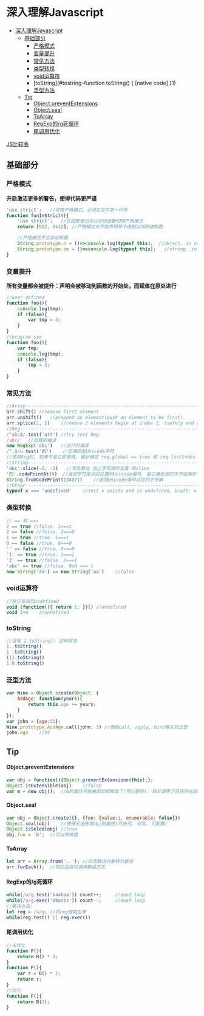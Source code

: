 # 深入理解Javascript
<!-- TOC -->

- [深入理解Javascript](#深入理解javascript)
  - [基础部分](#基础部分)
    - [严格模式](#严格模式)
    - [变量提升](#变量提升)
    - [常见方法](#常见方法)
    - [类型转换](#类型转换)
    - [void运算符](#void运算符)
    - [toString](#tostring-function toString() { [native code] }1)
    - [泛型方法](#泛型方法)
  - [Tip](#tip)
      - [Object.preventExtensions](#objectpreventextensions)
      - [Object.seal](#objectseal)
      - [ToArray](#toarray)
      - [RegExp的/g死循环](#regexp的g死循环)
      - [尾调用优化](#尾调用优化)

<!-- /TOC -->
[JS比较表](https://dorey.github.io/JavaScript-Equality-Table/)

## 基础部分
### 严格模式
**开启激活更多的警告，使得代码更严谨**
```js
'use strict';   //切换严格模式。必须在文件第一行写
function funInStrict(){
    'use strict';   //在函数里也可以对该函数切换严格模式
    return [012, 0x12]; //严格模式中不能声明除十进制以外的进制数

    //严格模式不会自动拆箱
    String.prototype.m = ()=>console.log(typeof this);  //object. in not strict
    String.prototype.sm = ()=>console.log(typeof this);   //string. in strict
}
```
### 变量提升
**所有变量都会被提升：声明会被移动到函数的开始处，而赋值在原处进行**
```js
//user defined
function foo(){
    console.log(tmp);
    if (false){
        var tmp = 3;
    }
}
//program see
function foo(){
    var tmp;
    console.log(tmp);
    if (false){
        tmp = 3;
    }
}
```
### 常见方法
```js
//Array------------------------------------------------------------------------
arr.shift() //remove first element
arr.unshift()   //prepend an element(push an element to be first)
arr.splice(1, 2)    //remove 2 elements begin at index 1, (safely and anyIndexing)
//Reg------------------------------------------------------------------------
/^abc$/.test('att') //try test Reg
/abc/   //加载时编译
new RegExp('abc')   //运行时编译
/^.$/u.test('的')    //正确匹配Unicode字符
//使用Reg时, 如果不是立即使用, 最好确定 reg.global == true 和 reg.lastIndex == 0;
//string------------------------------------------------------------------------
'abc'.slice(-2, -2)   //写负数会 加上字符串的长度 再slice
'的'.codePointAt(0)  //返回字符串对应位置的Unicode编号, 能正确处理四字节或两字节
String.fromCodePrint(134071)    //返回Unicode编号对应的字符串
//Other------------------------------------------------------------------------
typeof x === 'undefined'    //test x exists and is undefined, Draft: x ?? DefaultValue, also can check x is null or not
```
### 类型转换
```js
// == 和 ===
2 == true //false. 2===1
2 == false //false. 2===0
1 == true //true. 1===1
0 == false //true. 0===0
'' == false //true. 0===0
'1' == true //true. 1===1
'2' == true //false. 2===1
'abc' == true //false. NaN === 1
new String('aa') == new String('aa')    //false
```
### void运算符
```js
//执行但返回undefined
void (function(){ return 1; })() //undefined
void 1+4    //undefined
```
### toString
```js
//没有 1.toString() 这种写法
1..toString()
1 .toString()
(1).toString()
1.0.toString()
```
### 泛型方法
```js
var Wine = Object.create(Object, {
    AddAge: function(years){
        return this.age += years;
    }
});
var john = {age:51};
Wine.prototype.AddAge.call(john, 3) //借助call, apply, bind等实现泛型
john.age    //54
```
## Tip
#### Object.preventExtensions
```js
var obj = function(){Object.preventExtensions(this);};
Object.isExtensible(obj)    //false
var m = new obj();  //m的属性不能被添加和修改了(可以删除). 除非调用了已经存在的API
```
#### Object.seal
```js
var obj = Object.create({}, {foo: {value:1, enumerable: false}})
Object.seal(obj)    //使得无法修改obj的属性(可迭代, 可写, 可配置)
Object.isSeled(obj) //true
obj.foo = 'b';  //可以修改值
```
#### ToArray
```js
let arr = Array.from('..'); //将类数组对象转为数组
arr.forEach();  //则之后就可调用数组方法
```
#### RegExp的/g死循环
```js
while(/a/g.test('baabaa')) count++;     //dead loop
while(/a/g.exec('abasbs')) count--;     //dead loop
//解决办法:
let reg = /a/g; //将reg提取出来
while(reg.test() || reg.exec())
```
#### 尾调用优化
```js
//未优化
function F(){
    return B() * 1;
}
function F(){
    var r = B() * 2;
    return r;
}
//优化
function F(){
    return B(2);
}
```
